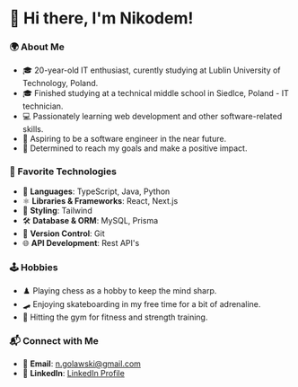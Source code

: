# 👋 Hi there, I'm Nikodem!

### 🌍 About Me
- 🎓 20-year-old IT enthusiast, curently studying at Lublin University of Technology, Poland.
- 🎓 Finished studying at a technical middle school in Siedlce, Poland - IT technician.
- 💻 Passionately learning web development and other software-related skills.
- 🚀 Aspiring to be a software engineer in the near future.
- 🎯 Determined to reach my goals and make a positive impact.

### 🚀 Favorite Technologies
- 📝 **Languages**: TypeScript, Java, Python
- ⚛️ **Libraries & Frameworks**: React, Next.js
- 🎨 **Styling**: Tailwind
- 🛠️ **Database & ORM**: MySQL, Prisma
- 🔄 **Version Control**: Git
- 🌐 **API Development**: Rest API's

### 🕹️ Hobbies
- ♟️ Playing chess as a hobby to keep the mind sharp.
- 🛹 Enjoying skateboarding in my free time for a bit of adrenaline.
- 💪 Hitting the gym for fitness and strength training.

### 📬 Connect with Me
- 📧 **Email**: [n.golawski@gmail.com](mailto:n.golawski@gmail.com)
- 🔗 **LinkedIn**: [LinkedIn Profile](https://www.linkedin.com/in/nikodem-go%C5%82awski-b385662a1/)
